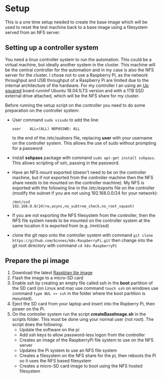 # Setup

This is a one time setup needed to create the base image which will be used to reset the test machine back to a base image using a filesystem served from an NFS server.

## Setting up a controller system

You need a linux controller system to run the automation.  This could be a virtual machine, but ideally another system in the cluster.  This machine will be the central controller for the automation and in my case is also the NFS server for the cluster.  I chose not to use a Raspberry Pi, as the network throughput and USB throughput of a Raspberry Pi are limited due to the internal architecture of the hardware.  For my controller I an using an [Up squared](https://up-board.org/upsquared/specifications/) board runninf Ubuntu 18.04.1LTS version and with a 1TB SSD external drive attached, which will be the NFS share for my cluster.

Before running the setup script on the controller you need to do some preparation on the controller system:

- User command ```sudo visudo``` to add the line:

  ```text
  user    ALL=(ALL) NOPASSWD: ALL
  ```

  to the end of the /etc/sudoers file, replacing **user** with your username on the controller system.  This allows the use of sudo without prompting for a password
- install **sshpass** package with command ```sudo apt-get install sshpass```.  This allows scripting of ssh, passing in the password.
- Have an NFS mount exported (doesn't need to be on the controller machine, but if not exported from the controller machine then the NFS share needs to be mounted on the controller machine).  My NFS is exported with the following line in the /etc/exports file on the controller (modify the subnet if you are not using 192.168.0.0/24 for your network):

    ```text
    /mnt/ssd	192.168.0.0/24(rw,async,no_subtree_check,no_root_squash)
    ```

- If you are not exporting the NFS filesystem from the controller, then the NFS file system needs to be mounted on the controller system at the same location it is exported from (e.g. /mnt/ssd)
- clone the git repo onto the controller system with command ```git clone https://github.com/binnes/k8s-RaspberryPi.git``` then change into the git root directory with command ```cd k8s-RaspberryPi```

## Prepare the pi image

1. Download the latest [Raspbian lite image](https://downloads.raspberrypi.org/raspbian_lite_latest)
2. Flash the image to a micro-SD card
3. Enable ssh by creating an empty file called ssh in the **boot** partition of the SD card (on Linux and mac use command ```touch ssh``` on windows use command ```type NUL >> ssh``` in the folder where the boot partition is mounted).
4. Eject the SD card from your laptop and insert into the Rspberry Pi, then power on the Pi.
5. On the controller system run the script **createBaseImage.sh** in the scripts folder.  This must be done uing your normal user (not root).  The script does the following:
   - Update the software on the pi
   - Add ssh keys to allow password-less logon from the controller
   - Creates an image of the RaspberryPi file system to use on the NFS server
   - Updates the Pi system to use an NFS file system
   - Creates a filesystem on the NFS share for the pi, then reboots the Pi so it uses the NFS based filesystem
   - Creates a micro-SD card image to boot using the NFS hosted filesystem

